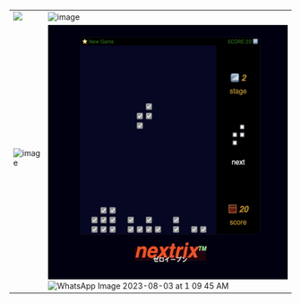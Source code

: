 |   	|   	|
|---	|---	|
| <img src="https://raw.githubusercontent.com/inversepolarity/ZenTube/main/src/promo/ZYT.png" height="454"/> | <img width="732" alt="image" src="https://github.com/inversepolarity/.github-private/assets/5298624/1de5c2d2-3b7b-4364-afc5-356d06e22eb5"> |
| <img width="635" alt="image" src="https://github.com/inversepolarity/.github-private/assets/5298624/0a020837-c077-47f1-834d-5a7996860287"> | <img src="https://github.com/inversepolarity/nextris/raw/main/public/nextris.png" height="454"/>  ![WhatsApp Image 2023-08-03 at 1 09 45 AM](https://github.com/inversepolarity/.github/assets/5298624/33256412-ebc5-4376-ba59-1f5c6cf5120f)  |
